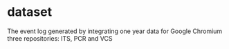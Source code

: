dataset
=======

The event log generated by integrating one year data for Google Chromium three repositories: ITS, PCR and VCS
